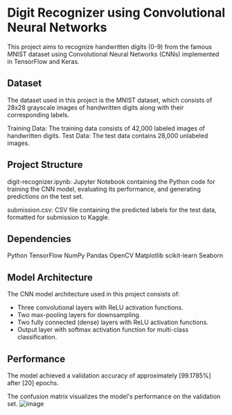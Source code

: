 # Digit Recognizer using Convolutional Neural Networks
This project aims to recognize handwritten digits (0-9) from the famous MNIST dataset using Convolutional Neural Networks (CNNs) implemented in TensorFlow and Keras.

## Dataset
The dataset used in this project is the MNIST dataset, which consists of 28x28 grayscale images of handwritten digits along with their corresponding labels.

Training Data: The training data consists of 42,000 labeled images of handwritten digits.
Test Data: The test data contains 28,000 unlabeled images.

## Project Structure
digit-recognizer.ipynb: Jupyter Notebook containing the Python code for training the CNN model, evaluating its performance, and generating predictions on the test set.

submission.csv: CSV file containing the predicted labels for the test data, formatted for submission to Kaggle.

## Dependencies
Python
TensorFlow
NumPy
Pandas
OpenCV
Matplotlib
scikit-learn
Seaborn

## Model Architecture
The CNN model architecture used in this project consists of:
- Three convolutional layers with ReLU activation functions.
- Two max-pooling layers for downsampling.
- Two fully connected (dense) layers with ReLU activation functions.
- Output layer with softmax activation function for multi-class classification.

## Performance
The model achieved a validation accuracy of approximately [99.1785%] after [20] epochs. 

The confusion matrix visualizes the model's performance on the validation set.
![image](https://github.com/Nourhan613/TEKNOSOFT/assets/98773024/c8eefbd4-c238-4936-81eb-7d2d505dde3d)

